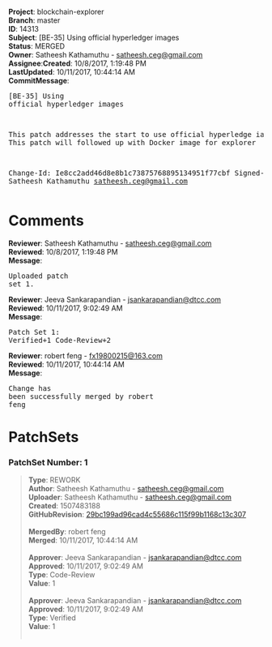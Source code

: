 <strong>Project</strong>: blockchain-explorer</br><strong>Branch</strong>: master<br><strong>ID</strong>: 14313<br><strong>Subject</strong>: [BE-35] Using official hyperledger images<br><strong>Status</strong>: MERGED<br><strong>Owner</strong>: Satheesh Kathamuthu - satheesh.ceg@gmail.com<br><strong>Assignee</strong>:<strong>Created</strong>: 10/8/2017, 1:19:48 PM<br><strong>LastUpdated</strong>: 10/11/2017, 10:44:14 AM<br><strong>CommitMessage</strong>:<br><pre>[BE-35] Using official hyperledger images

This patch addresses the start to use official hyperledge
iamges;
This patch will followed up with Docker image for explorer

Change-Id: Ie8cc2add46d8e8b1c73875768895134951f77cbf
Signed-off-by: Satheesh Kathamuthu <satheesh.ceg@gmail.com>
</pre><h1>Comments</h1><strong>Reviewer</strong>: Satheesh Kathamuthu - satheesh.ceg@gmail.com<br><strong>Reviewed</strong>: 10/8/2017, 1:19:48 PM<br><strong>Message</strong>: <pre>Uploaded patch set 1.</pre><strong>Reviewer</strong>: Jeeva Sankarapandian - jsankarapandian@dtcc.com<br><strong>Reviewed</strong>: 10/11/2017, 9:02:49 AM<br><strong>Message</strong>: <pre>Patch Set 1: Verified+1 Code-Review+2</pre><strong>Reviewer</strong>: robert feng - fx19800215@163.com<br><strong>Reviewed</strong>: 10/11/2017, 10:44:14 AM<br><strong>Message</strong>: <pre>Change has been successfully merged by robert feng</pre><h1>PatchSets</h1><h3>PatchSet Number: 1</h3><blockquote><strong>Type</strong>: REWORK<br><strong>Author</strong>: Satheesh Kathamuthu - satheesh.ceg@gmail.com<br><strong>Uploader</strong>: Satheesh Kathamuthu - satheesh.ceg@gmail.com<br><strong>Created</strong>: 1507483188<br><strong>GitHubRevision</strong>: [29bc199ad96cad4c55686c115f99b1168c13c307](https://github.com/hyperledger/blockchain-explorer/commit/29bc199ad96cad4c55686c115f99b1168c13c307)<br><br><strong>MergedBy</strong>: robert feng<br><strong>Merged</strong>: 10/11/2017, 10:44:14 AM<br><br><strong>Approver</strong>: Jeeva Sankarapandian - jsankarapandian@dtcc.com<br><strong>Approved</strong>: 10/11/2017, 9:02:49 AM<br><strong>Type</strong>: Code-Review<br><strong>Value</strong>: 1<br><br><strong>Approver</strong>: Jeeva Sankarapandian - jsankarapandian@dtcc.com<br><strong>Approved</strong>: 10/11/2017, 9:02:49 AM<br><strong>Type</strong>: Verified<br><strong>Value</strong>: 1<br><br></blockquote>